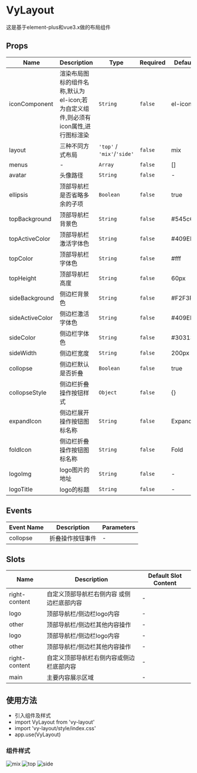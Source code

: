 # VyLayout
  这是基于element-plus和vue3.x做的布局组件
## Props

<!-- @vuese:VyLayout:props:start -->
|Name|Description|Type|Required|Default|
|---|---|---|---|---|
|iconComponent|渲染布局图标的组件名称,默认为el-icon;若为自定义组件,则必须有icon属性,进行图标渲染|`String`|`false`|el-icon|
|layout|三种不同方式布局|`'top'` / `'mix'`/`'side'`|`false`|mix|
|menus|-|`Array`|`false`|[]|
|avatar|头像路径|`String`|`false`|-|
|ellipsis|顶部导航栏是否省略多余的子项|`Boolean`|`false`|true|
|topBackground|顶部导航栏背景色|`String`|`false`|#545c64|
|topActiveColor|顶部导航栏激活字体色|`String`|`false`|#409EFF|
|topColor|顶部导航栏字体色|`String`|`false`|#fff|
|topHeight|顶部导航栏高度|`String`|`false`|60px|
|sideBackground|侧边栏背景色|`String`|`false`|#F2F3F5|
|sideActiveColor|侧边栏激活字体色|`String`|`false`|#409EFF|
|sideColor|侧边栏字体色|`String`|`false`|#303133|
|sideWidth|侧边栏宽度|`String`|`false`|200px|
|collopse|侧边栏默认是否折叠|`Boolean`|`false`|true|
|collopseStyle|侧边栏折叠操作按钮样式|`Object`|`false`|{}|
|expandIcon|侧边栏展开操作按钮图标名称|`String`|`false`|Expand|
|foldIcon|侧边栏折叠操作按钮图标名称|`String`|`false`|Fold|
|logoImg|logo图片的地址|`String`|`false`|-|
|logoTitle|logo的标题|`String`|`false`|-|

<!-- @vuese:VyLayout:props:end -->


## Events

<!-- @vuese:VyLayout:events:start -->
|Event Name|Description|Parameters|
|---|---|---|
|collopse|折叠操作按钮事件|-|

<!-- @vuese:VyLayout:events:end -->


## Slots

<!-- @vuese:VyLayout:slots:start -->
|Name|Description|Default Slot Content|
|---|---|---|
|right-content|自定义顶部导航栏右侧内容 或侧边栏底部内容|-|
|logo|顶部导航栏/侧边栏logo内容|-|
|other|顶部导航栏/侧边栏其他内容操作|-|
|logo|顶部导航栏/侧边栏logo内容|-|
|other|顶部导航栏/侧边栏其他内容操作|-|
|right-content|自定义顶部导航栏右侧内容或侧边栏底部内容|-|
|main|主要内容展示区域|-|

<!-- @vuese:VyLayout:slots:end -->


## 使用方法
  * 引入组件及样式
  * import VyLayout from 'vy-layout'
  * import 'vy-layout/style/index.css'
  * app.use(VyLayout)


<p align="center">
  <h3>组件样式</h3>
	<img alt="mix" src="./public/img/mix.png">
  <img alt="top" src="./public/img/top.png">
  <img alt="side" src="./public/img/side.png">
</p>


